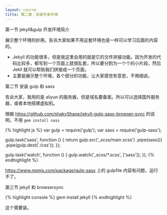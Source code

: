 ```yaml
---
layout: course
title: 第二章：安装开发环境
---
```


第一节  jekyll&gulp 开发环境简介

展示整个环境的妙用。告诉大家如果不用这套环境也是一样可以学习后面的内容的。

- Jekyll 的功能很多，但是我这里会用的就是它的文件拼接功能。因为开发的代码比较多，都写到一个页面上就很乱套，所以要分割为一个个的小片段，然后 Jekll 就可以帮助我们拼接成一个页面。
- 主要是展示整个环境，各个部分的功能，让大家感觉有意思，不用细说。

第二节 安装 gulp 和 sass

告诉大家，我用的是 aliyun 的服务器，但是域名要备案。所以可以选择国外服务器，或者本地搭建虚拟机。



根据 https://github.com/shakyShane/jekyll-gulp-sass-browser-sync 的说明，不用 `gem install sass`

{% highlight js %}
var gulp        = require('gulp');
var sass        = require('gulp-sass');

gulp.task('sass', function () {
    return gulp.src('_scss/main.scss')
        .pipe(sass())
        .pipe(gulp.dest('./css'));
});

gulp.task('watch', function () {
    gulp.watch('_scss/*.scss', ['sass']);
});
{% endhighlight %}


https://www.npmjs.com/package/gulp-sass 上的 gulpfile 内容有问题，运行不了。

第三节 jekyll 和 browsersync

{% highlight console %}
gem install jekyll
{% endhighlight %}

这个需要装。
